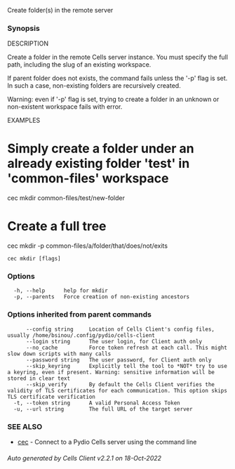 Create folder(s) in the remote server

### Synopsis


DESCRIPTION

  Create a folder in the remote Cells server instance. 
  You must specify the full path, including the slug of an existing workspace.
  
  If parent folder does not exists, the command fails unless the '-p' flag is set.
  In such a case, non-existing folders are recursively created. 
  
  Warning: even if '-p' flag is set, trying to create a folder in an unknown or non-existent 
  workspace fails with error.

EXAMPLES

  # Simply create a folder under an already existing folder 'test' in 'common-files' workspace
  cec mkdir common-files/test/new-folder

  # Create a full tree
  cec mkdir -p common-files/a/folder/that/does/not/exits


```
cec mkdir [flags]
```

### Options

```
  -h, --help      help for mkdir
  -p, --parents   Force creation of non-existing ancestors
```

### Options inherited from parent commands

```
      --config string     Location of Cells Client's config files, usually /home/bsinou/.config/pydio/cells-client
      --login string      The user login, for Client auth only
      --no_cache          Force token refresh at each call. This might slow down scripts with many calls
      --password string   The user password, for Client auth only
      --skip_keyring      Explicitly tell the tool to *NOT* try to use a keyring, even if present. Warning: sensitive information will be stored in clear text
      --skip_verify       By default the Cells Client verifies the validity of TLS certificates for each communication. This option skips TLS certificate verification
  -t, --token string      A valid Personal Access Token
  -u, --url string        The full URL of the target server
```

### SEE ALSO

* [cec](cec)	 - Connect to a Pydio Cells server using the command line

###### Auto generated by Cells Client v2.2.1 on 18-Oct-2022
